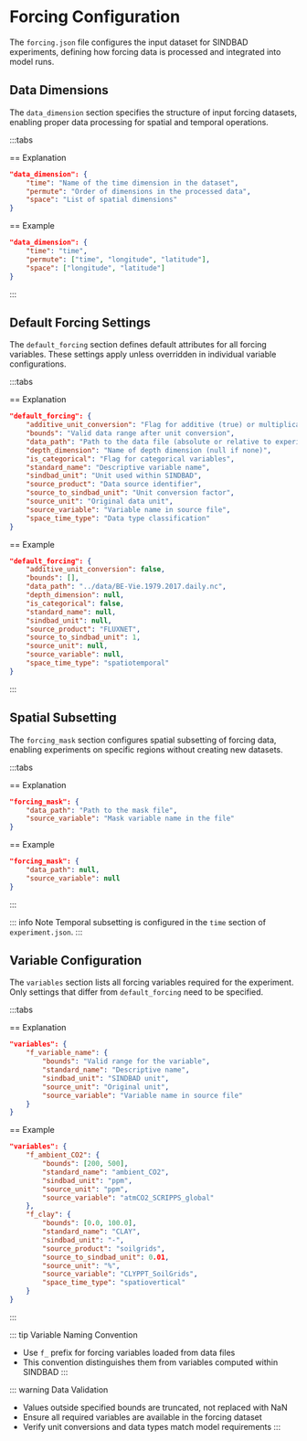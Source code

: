 # Forcing Configuration

The `forcing.json` file configures the input dataset for SINDBAD experiments, defining how forcing data is processed and integrated into model runs.

## Data Dimensions

The `data_dimension` section specifies the structure of input forcing datasets, enabling proper data processing for spatial and temporal operations.

:::tabs

== Explanation
```json
"data_dimension": {
    "time": "Name of the time dimension in the dataset",
    "permute": "Order of dimensions in the processed data",
    "space": "List of spatial dimensions"
}
```

== Example
```json
"data_dimension": {
    "time": "time",
    "permute": ["time", "longitude", "latitude"],
    "space": ["longitude", "latitude"]
}
```
:::

## Default Forcing Settings

The `default_forcing` section defines default attributes for all forcing variables. These settings apply unless overridden in individual variable configurations.

:::tabs

== Explanation
```json
"default_forcing": {
    "additive_unit_conversion": "Flag for additive (true) or multiplicative (false) unit conversion",
    "bounds": "Valid data range after unit conversion",
    "data_path": "Path to the data file (absolute or relative to experiment base)",
    "depth_dimension": "Name of depth dimension (null if none)",
    "is_categorical": "Flag for categorical variables",
    "standard_name": "Descriptive variable name",
    "sindbad_unit": "Unit used within SINDBAD",
    "source_product": "Data source identifier",
    "source_to_sindbad_unit": "Unit conversion factor",
    "source_unit": "Original data unit",
    "source_variable": "Variable name in source file",
    "space_time_type": "Data type classification"
}
```

== Example
```json
"default_forcing": {
    "additive_unit_conversion": false,
    "bounds": [],
    "data_path": "../data/BE-Vie.1979.2017.daily.nc",
    "depth_dimension": null,
    "is_categorical": false,
    "standard_name": null,
    "sindbad_unit": null,
    "source_product": "FLUXNET",
    "source_to_sindbad_unit": 1,
    "source_unit": null,
    "source_variable": null,
    "space_time_type": "spatiotemporal"
}
```
:::

## Spatial Subsetting

The `forcing_mask` section configures spatial subsetting of forcing data, enabling experiments on specific regions without creating new datasets.

:::tabs

== Explanation
```json
"forcing_mask": {
    "data_path": "Path to the mask file",
    "source_variable": "Mask variable name in the file"
}
```

== Example
```json
"forcing_mask": {
    "data_path": null,
    "source_variable": null
}
```
:::

::: info Note
Temporal subsetting is configured in the `time` section of `experiment.json`.
:::

## Variable Configuration

The `variables` section lists all forcing variables required for the experiment. Only settings that differ from `default_forcing` need to be specified.

:::tabs

== Explanation
```json
"variables": {
    "f_variable_name": {
        "bounds": "Valid range for the variable",
        "standard_name": "Descriptive name",
        "sindbad_unit": "SINDBAD unit",
        "source_unit": "Original unit",
        "source_variable": "Variable name in source file"
    }
}
```

== Example
```json
"variables": {
    "f_ambient_CO2": {
        "bounds": [200, 500],
        "standard_name": "ambient_CO2",
        "sindbad_unit": "ppm",
        "source_unit": "ppm",
        "source_variable": "atmCO2_SCRIPPS_global"
    },
    "f_clay": {
        "bounds": [0.0, 100.0],
        "standard_name": "CLAY",
        "sindbad_unit": "-",
        "source_product": "soilgrids",
        "source_to_sindbad_unit": 0.01,
        "source_unit": "%",
        "source_variable": "CLYPPT_SoilGrids",
        "space_time_type": "spatiovertical"
    }
}
```
:::

::: tip Variable Naming Convention
- Use `f_` prefix for forcing variables loaded from data files
- This convention distinguishes them from variables computed within SINDBAD
:::

::: warning Data Validation
- Values outside specified bounds are truncated, not replaced with NaN
- Ensure all required variables are available in the forcing dataset
- Verify unit conversions and data types match model requirements
:::
